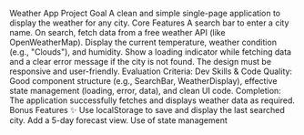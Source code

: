 Weather App
Project Goal
A clean and simple single-page application to display the weather for any city.
Core Features
A search bar to enter a city name.
On search, fetch data from a free weather API (like OpenWeatherMap).
Display the current temperature, weather condition (e.g., "Clouds"), and humidity.
Show a loading indicator while fetching data and a clear error message if the city is not found.
The design must be responsive and user-friendly.
Evaluation Criteria:
Dev Skills & Code Quality: Good component structure (e.g., SearchBar, WeatherDisplay), effective state management (loading, error, data), and clean UI code.
Completion: The application successfully fetches and displays weather data as required.
Bonus Features ✨​
Use localStorage to save and display the last searched city.
Add a 5-day forecast view.
Use of state management